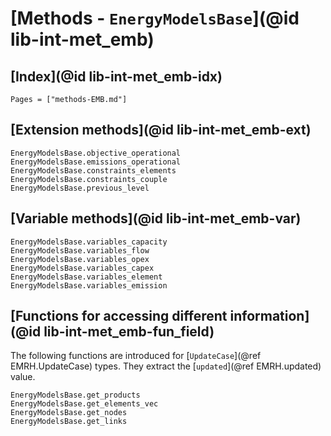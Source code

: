 # [Methods - `EnergyModelsBase`](@id lib-int-met_emb)

## [Index](@id lib-int-met_emb-idx)

```@index
Pages = ["methods-EMB.md"]
```

## [Extension methods](@id lib-int-met_emb-ext)

```@docs
EnergyModelsBase.objective_operational
EnergyModelsBase.emissions_operational
EnergyModelsBase.constraints_elements
EnergyModelsBase.constraints_couple
EnergyModelsBase.previous_level
```

## [Variable methods](@id lib-int-met_emb-var)

```@docs
EnergyModelsBase.variables_capacity
EnergyModelsBase.variables_flow
EnergyModelsBase.variables_opex
EnergyModelsBase.variables_capex
EnergyModelsBase.variables_element
EnergyModelsBase.variables_emission
```

## [Functions for accessing different information](@id lib-int-met_emb-fun_field)

The following functions are introduced for [`UpdateCase`](@ref EMRH.UpdateCase) types.
They extract the [`updated`](@ref EMRH.updated) value.

```@docs
EnergyModelsBase.get_products
EnergyModelsBase.get_elements_vec
EnergyModelsBase.get_nodes
EnergyModelsBase.get_links
```
